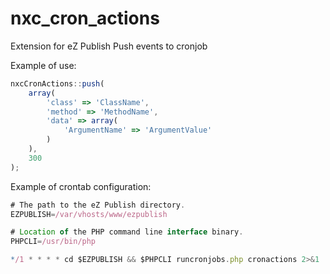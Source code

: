 nxc_cron_actions
================

Extension for eZ Publish
Push events to cronjob

Example of use:
```javascript
nxcCronActions::push(
    array(
        'class' => 'ClassName',
        'method' => 'MethodName',
        'data' => array(
            'ArgumentName' => 'ArgumentValue'
        )
    ),
    300
);
```

Example of crontab configuration:
```javascript
# The path to the eZ Publish directory.
EZPUBLISH=/var/vhosts/www/ezpublish

# Location of the PHP command line interface binary.
PHPCLI=/usr/bin/php

*/1 * * * * cd $EZPUBLISH && $PHPCLI runcronjobs.php cronactions 2>&1 | /usr/bin/mail -s "crontab actions" WRITE@YOUR.MAIL
```
